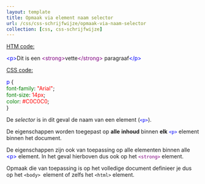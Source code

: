 ```yaml
---
layout: template
title: Opmaak via element naam selector
url: /css/css-schrijfwijze/opmaak-via-naam-selector
collection: [css, css-schrijfwijze]
---
```


<p><span style="text-decoration: underline">HTM code:</span></p>



<div class="gray-code"><font color="blue">&lt;p&gt;</font>Dit is een <font color="purple">&lt;strong&gt;</font>vette<font color="purple">&lt;/strong&gt;</font> paragraaf<font color="blue">&lt;/p&gt;</font></div>



<p><span style="text-decoration: underline">CSS code:</span></p>



<div class="gray-code"><font color="blue">p</font> {<br>  <font color="green">font-family</font>: <font color="red">"Arial"</font>;<br>  <font color="green">font-size</font>: <font color="red">14px</font>;<br>  <font color="green">color</font>: <font color="red">#C0C0C0</font>;<br>}</div>



<p>De <em>selector</em> is in dit geval de naam van een element (<code><font color="blue">&lt;p&gt;</font></code>).</p>



<p>De eigenschappen worden toegepast op <strong>alle</strong> <strong>inhoud</strong> binnen <strong>elk</strong> <code><font color="blue">&lt;p&gt;</font></code> element binnen het document. </p>



<p>De eigenschappen zijn ook van toepassing op alle elementen binnen alle <font color="blue">&lt;p&gt;</font> element. In het geval hierboven dus ook op het <code><font color="purple">&lt;strong&gt;</font></code> element.</p>



<p>Opmaak die van toepassing is op het volledige document definieer je dus op het <code>&lt;body&gt; </code>element of zelfs het <code>&lt;html&gt;</code> element.</p>
